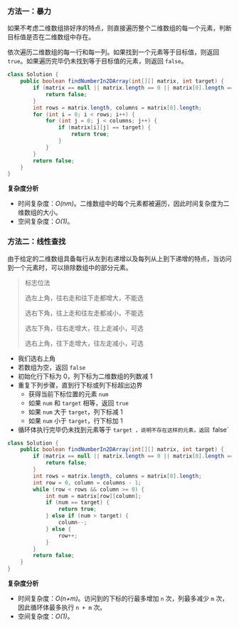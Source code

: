 
### 方法一：暴力

如果不考虑二维数组排好序的特点，则直接遍历整个二维数组的每一个元素，判断目标值是否在二维数组中存在。

依次遍历二维数组的每一行和每一列。如果找到一个元素等于目标值，则返回 `true`。如果遍历完毕仍未找到等于目标值的元素，则返回 `false`。

```Java []
class Solution {
    public boolean findNumberIn2DArray(int[][] matrix, int target) {
        if (matrix == null || matrix.length == 0 || matrix[0].length == 0) {
            return false;
        }
        int rows = matrix.length, columns = matrix[0].length;
        for (int i = 0; i < rows; i++) {
            for (int j = 0; j < columns; j++) {
                if (matrix[i][j] == target) {
                    return true;
                }
            }
        }
        return false;
    }
}
```

**复杂度分析**

* 时间复杂度：*O(nm)*。二维数组中的每个元素都被遍历，因此时间复杂度为二维数组的大小。
* 空间复杂度：*O(1)*。

### 方法二：线性查找

由于给定的二维数组具备每行从左到右递增以及每列从上到下递增的特点，当访问到一个元素时，可以排除数组中的部分元素。

> 标志位法
>
> 选左上角，往右走和往下走都增大，不能选
>
> 选右下角，往上走和往左走都减小，不能选
>
> 选左下角，往右走增大，往上走减小，可选
>
> 选右上角，往下走增大，往左走减小，可选


* 我们选右上角
* 若数组为空，返回 `false`
* 初始化行下标为 0，列下标为二维数组的列数减 1
* 重复下列步骤，直到行下标或列下标超出边界
  * 获得当前下标位置的元素 `num`
  * 如果 `num` 和 `target` 相等，返回 `true`
  * 如果 `num` 大于 `target`，列下标减 1
  * 如果 `num` 小于 `target`，行下标加 1
* 循环体执行完毕仍未找到元素等于 `target ，说明不存在这样的元素，返回 `false`

```Java []
class Solution {
    public boolean findNumberIn2DArray(int[][] matrix, int target) {
        if (matrix == null || matrix.length == 0 || matrix[0].length == 0) {
            return false;
        }
        int rows = matrix.length, columns = matrix[0].length;
        int row = 0, column = columns - 1;
        while (row < rows && column >= 0) {
            int num = matrix[row][column];
            if (num == target) {
                return true;
            } else if (num > target) {
                column--;
            } else {
                row++;
            }
        }
        return false;
    }
}
```

**复杂度分析**

* 时间复杂度：*O(n+m)*。访问到的下标的行最多增加 `n` 次，列最多减少 `m` 次，因此循环体最多执行 `n + m` 次。
* 空间复杂度：*O(1)*。